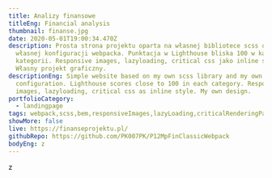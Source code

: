 ```yaml
---
title: Analizy finansowe
titleEng: Financial analysis
thumbnail: finanse.jpg
date: 2020-05-01T19:00:34.470Z
description: Prosta strona projektu oparta na własnej bibliotece scss oraz
  własnej konfiguracji webpacka. Punktacja w Lighthouse bliska 100 w każdej
  kategorii. Responsive images, lazyloading, critical css jako inline style.
  Własny projekt graficzny.
descriptionEng: Simple website based on my own scss library and my own webpack
  configuration. Lighthouse scores close to 100 in each category. Responsive
  images, lazyloading, critical css as inline style. My own design.
portfolioCategory:
  - landingpage
tags: webpack,scss,bem,responsiveImages,lazyLoading,criticalRenderingPath
showMore: false
live: https://finanseprojektu.pl/
githubRepo: https://github.com/PK007PK/P12MpFinClassicWebpack
bodyEng: z
---
```


z
